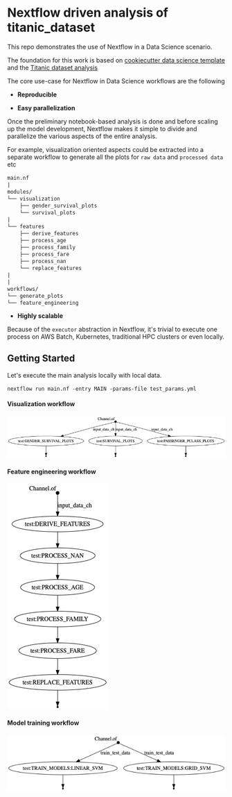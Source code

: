 Nextflow driven analysis of titanic_dataset
==============================

This repo demonstrates the use of Nextflow in a Data Science scenario.

The foundation for this work is based on  [cookiecutter data science template](https://github.com/drivendata/cookiecutter-data-science) and the 
[Titanic dataset analysis](https://www.kaggle.com/ash316/eda-to-prediction-dietanic)

The core use-case for Nextflow in Data Science workflows are the following 

- **Reproducible**



- **Easy parallelization**

Once the preliminary notebook-based analysis is done and before scaling up the model development, Nextflow makes it simple to divide and parallelize the various aspects of the entire analysis.

For example, visualization oriented aspects could be extracted into a separate workflow to generate all the plots for `raw data` and `processed data` etc

```
main.nf
|
modules/
└── visualization
    ├── gender_survival_plots
    └── survival_plots
|
└── features
    ├── derive_features
    ├── process_age
    ├── process_family
    ├── process_fare
    ├── process_nan
    └── replace_features
|
|
workflows/
└── generate_plots
└── feature_engineering
```

- **Highly scalable**

Because of the `executor` abstraction in Nextflow, it's trivial to execute one process on AWS Batch, Kubernetes, traditional HPC clusters or even locally.


## Getting Started

Let's execute the main analysis locally with local data.

```
nextflow run main.nf -entry MAIN -params-file test_params.yml
```

#### Visualization workflow

![Visualization workflow](./docs/visualization_workflow.png)


#### Feature engineering workflow

![Feature Engineering workflow](./docs/feature_engineering_workflow.png)



#### Model training workflow

![Model Training workflow](./docs/model_training_workflow.png)

